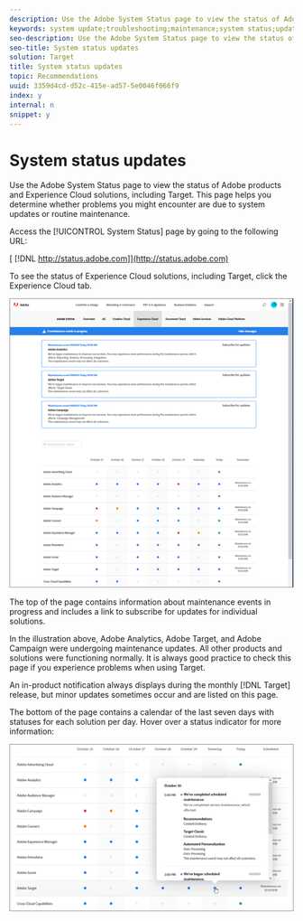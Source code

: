 ```yaml
---
description: Use the Adobe System Status page to view the status of Adobe products and Experience Cloud solutions, including Target. This page helps you determine whether problems you might encounter are due to system updates or routine maintenance.
keywords: system update;troubleshooting;maintenance;system status;update status
seo-description: Use the Adobe System Status page to view the status of Adobe products and Experience Cloud solutions, including Target. This page helps you determine whether problems you might encounter are due to system updates or routine maintenance.
seo-title: System status updates
solution: Target
title: System status updates
topic: Recommendations
uuid: 3359d4cd-d52c-415e-ad57-5e0046f066f9
index: y
internal: n
snippet: y
---
```


# System status updates

Use the Adobe System Status page to view the status of Adobe products and Experience Cloud solutions, including Target. This page helps you determine whether problems you might encounter are due to system updates or routine maintenance.

Access the [!UICONTROL System Status] page by going to the following URL:

[ [!DNL http://status.adobe.com]](http://status.adobe.com)

To see the status of Experience Cloud solutions, including Target, click the Experience Cloud tab.

![](assets/system_status.png)

The top of the page contains information about maintenance events in progress and includes a link to subscribe for updates for individual solutions.

In the illustration above, Adobe Analytics, Adobe Target, and Adobe Campaign were undergoing maintenance updates. All other products and solutions were functioning normally. It is always good practice to check this page if you experience problems when using Target.

An in-product notification always displays during the monthly [!DNL Target] release, but minor updates sometimes occur and are listed on this page.

The bottom of the page contains a calendar of the last seven days with statuses for each solution per day. Hover over a status indicator for more information:

![](assets/system_status_indicator.png)

